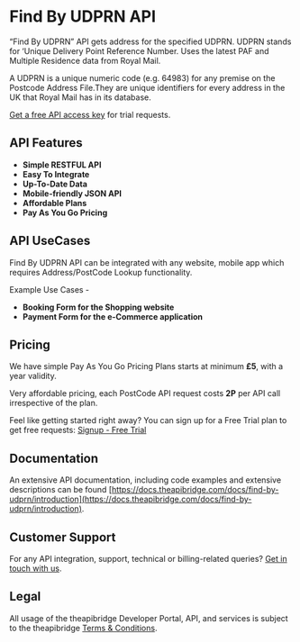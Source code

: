 # Find By UDPRN API

“Find By UDPRN” API gets address for the specified UDPRN. UDPRN stands for ‘Unique Delivery Point Reference Number. Uses the latest PAF and Multiple Residence data from Royal Mail. 

A UDPRN is a unique numeric code (e.g. 64983) for any premise on the Postcode Address File.They are unique identifiers for every address in the UK that Royal Mail has in its database.

[Get a free API access key](https://www.theapibridge.com/signup) for trial requests.

## API Features
* **Simple RESTFUL API**
* **Easy To Integrate**
* **Up-To-Date Data**
* **Mobile-friendly JSON API**
* **Affordable Plans**
* **Pay As You Go Pricing**

## API UseCases
Find By UDPRN API can be integrated with any website, mobile app which requires Address/PostCode Lookup functionality.

Example Use Cases -

* **Booking Form for the Shopping website**
* **Payment Form for the e-Commerce application**

## Pricing
We have simple Pay As You Go Pricing Plans starts at minimum **£5**, with a year validity.

Very affordable pricing, each PostCode API request costs **2P** per API call irrespective of the plan.

Feel like getting started right away? You can sign up for a Free Trial plan to get free requests: [Signup - Free Trial](https://www.theapibridge.com/signup)

## Documentation
An extensive API documentation, including code examples and extensive descriptions can be found [https://docs.theapibridge.com/docs/find-by-udprn/introduction](https://docs.theapibridge.com/docs/find-by-udprn/introduction).

## Customer Support
For any API integration, support, technical or billing-related queries? [Get in touch with us](mailto:hello@theapibridge.com).

## Legal
All usage of the theapibridge Developer Portal, API, and services is subject to the theapibridge [Terms & Conditions](https://www.theapibridge.com/legal/terms-of-service).
